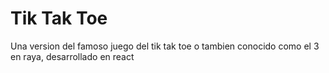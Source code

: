 # Tik Tak Toe

Una version del famoso juego del tik tak toe o tambien conocido como el 3 en raya, desarrollado en react
